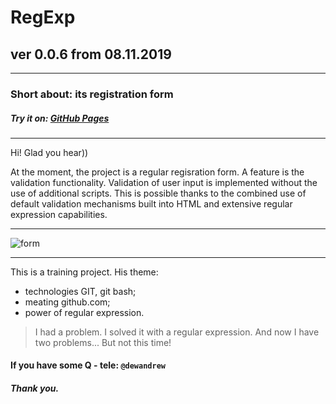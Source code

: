 # RegExp
## ver 0.0.6 from 08.11.2019
*****
### Short about: its registration form

##### Try it on: [GitHub Pages](https://somedew.github.io/regexp/)

-----

Hi! Glad you hear))

At the moment, the project is a regular regisration form. A feature is the validation functionality. Validation of user input is implemented without the use of additional scripts. This is possible thanks to the combined use of default validation mechanisms built into HTML and extensive regular expression capabilities.

------



![form](https://downloader.disk.yandex.ru/preview/ff4289f64f194eda176ac56451a56f9877e207eab81baf754099dff5e68bf0f6/5dc39b99/kaMUSGantTdsjgNByt5_s9baiHTZTh8CPTUWNbHwG-arvF5n-wq3BEG5OOmlLLvIRuzvoObolYov-mb2IPREog==?uid=0&filename=2019-11-07+11-19-44+Regular+Expressions+-+Google+Chrome.jpg&disposition=inline&hash=&limit=0&content_type=image%2Fjpeg&tknv=v2&owner_uid=113710371&size=2048x2048 "Tests by regex101.com")

------

This is a training project. His theme:
- technologies GIT, git bash;
- meating github.com;
- power of regular expression.

> I had a problem. I solved it with a regular expression. And now I have two problems... But not this time!

#### If you have some Q - tele: `@dewandrew`  
##### Thank you.
